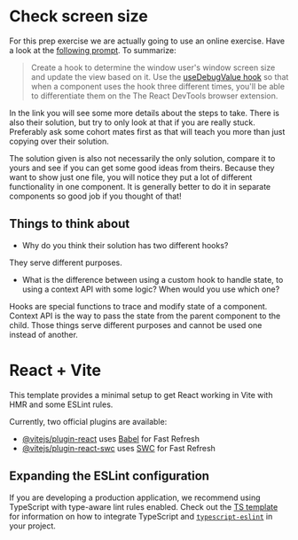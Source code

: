 # Check screen size

For this prep exercise we are actually going to use an online exercise. Have a look at the [following prompt](https://epic-react-exercises.vercel.app/react/advanced-hooks/4). To summarize:

> Create a hook to determine the window user's window screen size and update the view based on it. Use the [useDebugValue hook](https://reactjs.org/docs/hooks-reference.html#usedebugvalue) so that when a component uses the hook three different times, you'll be able to differentiate them on the The React DevTools browser extension.

In the link you will see some more details about the steps to take. There is also their solution, but try to only look at that if you are really stuck. Preferably ask some cohort mates first as that will teach you more than just copying over their solution.

The solution given is also not necessarily the only solution, compare it to yours and see if you can get some good ideas from theirs. Because they want to show just one file, you will notice they put a lot of different functionality in one component. It is generally better to do it in separate components so good job if you thought of that!

## Things to think about

- Why do you think their solution has two different hooks?

They serve different purposes.

- What is the difference between using a custom hook to handle state, to using a context API with some logic? When would you use which one?

Hooks are special functions to trace and modify state of a component. Context API is the way to pass the state from the parent component to the child. Those things serve different purposes and cannot be used one instead of another.

# React + Vite

This template provides a minimal setup to get React working in Vite with HMR and some ESLint rules.

Currently, two official plugins are available:

- [@vitejs/plugin-react](https://github.com/vitejs/vite-plugin-react/blob/main/packages/plugin-react) uses [Babel](https://babeljs.io/) for Fast Refresh
- [@vitejs/plugin-react-swc](https://github.com/vitejs/vite-plugin-react/blob/main/packages/plugin-react-swc) uses [SWC](https://swc.rs/) for Fast Refresh

## Expanding the ESLint configuration

If you are developing a production application, we recommend using TypeScript with type-aware lint rules enabled. Check out the [TS template](https://github.com/vitejs/vite/tree/main/packages/create-vite/template-react-ts) for information on how to integrate TypeScript and [`typescript-eslint`](https://typescript-eslint.io) in your project.
